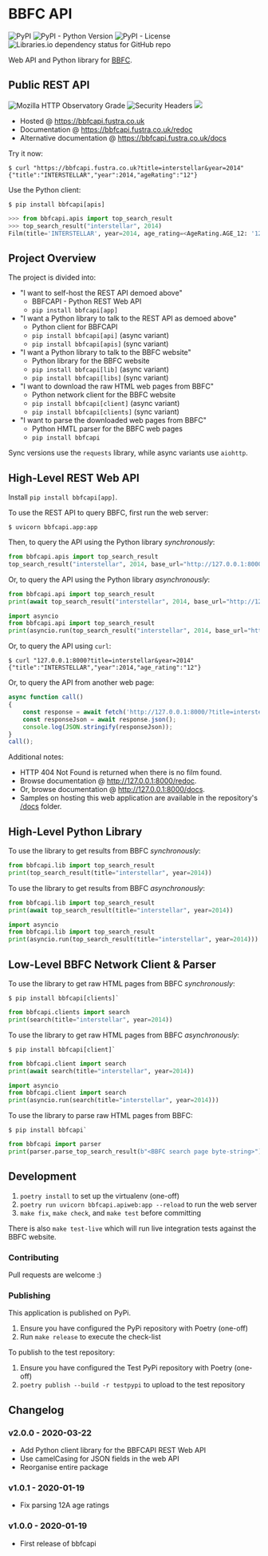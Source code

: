# BBFC API

![PyPI](https://img.shields.io/pypi/v/bbfcapi)
![PyPI - Python Version](https://img.shields.io/pypi/pyversions/bbfcapi)
![PyPI - License](https://img.shields.io/pypi/l/bbfcapi)
![Libraries.io dependency status for GitHub repo](https://img.shields.io/librariesio/github/fustra/bbfcapi)

Web API and Python library for [BBFC](https://bbfc.co.uk/).

## Public REST API

![Mozilla HTTP Observatory Grade](https://img.shields.io/mozilla-observatory/grade-score/bbfcapi.fustra.co.uk?publish)
![Security Headers](https://img.shields.io/security-headers?url=https%3A%2F%2Fbbfcapi.fustra.co.uk%2Fhealthz)
<a href="https://uptime.statuscake.com/?TestID=SgEZQ2v2KF" title="bbfcapi uptime report">
    <img src="https://app.statuscake.com/button/index.php?Track=K7juwHfXel&Days=7&Design=6"/>
</a>

* Hosted @ <https://bbfcapi.fustra.co.uk>
* Documentation @ <https://bbfcapi.fustra.co.uk/redoc>
* Alternative documentation @ <https://bbfcapi.fustra.co.uk/docs>

Try it now:

```console
$ curl "https://bbfcapi.fustra.co.uk?title=interstellar&year=2014"
{"title":"INTERSTELLAR","year":2014,"ageRating":"12"}
```

Use the Python client:

```console
$ pip install bbfcapi[apis]
```

```py
>>> from bbfcapi.apis import top_search_result
>>> top_search_result("interstellar", 2014)
Film(title='INTERSTELLAR', year=2014, age_rating=<AgeRating.AGE_12: '12'>)
```

## Project Overview

The project is divided into:

* "I want to self-host the REST API demoed above"
    * BBFCAPI - Python REST Web API
    * `pip install bbfcapi[app]`
* "I want a Python library to talk to the REST API as demoed above"
    * Python client for BBFCAPI
    * `pip install bbfcapi[api]` (async variant)
    * `pip install bbfcapi[apis]` (sync variant)
* "I want a Python library to talk to the BBFC website"
    * Python library for the BBFC website
    * `pip install bbfcapi[lib]` (async variant)
    * `pip install bbfcapi[libs]` (sync variant)
* "I want to download the raw HTML web pages from BBFC"
    * Python network client for the BBFC website
    * `pip install bbfcapi[client]` (async variant)
    * `pip install bbfcapi[clients]` (sync variant)
* "I want to parse the downloaded web pages from BBFC"
    * Python HMTL parser for the BBFC web pages
    * `pip install bbfcapi`

Sync versions use the `requests` library, while async variants use `aiohttp`.

## High-Level REST Web API

Install `pip install bbfcapi[app]`.

To use the REST API to query BBFC, first run the web server:

```console
$ uvicorn bbfcapi.app:app
```

Then, to query the API using the Python library *synchronously*:

```py
from bbfcapi.apis import top_search_result
top_search_result("interstellar", 2014, base_url="http://127.0.0.1:8000")
```

Or, to query the API using the Python library *asynchronously*:

```py
from bbfcapi.api import top_search_result
print(await top_search_result("interstellar", 2014, base_url="http://127.0.0.1:8000"))
```

```py
import asyncio
from bbfcapi.api import top_search_result
print(asyncio.run(top_search_result("interstellar", 2014, base_url="http://127.0.0.1:8000")))
```

Or, to query the API using `curl`:

```console
$ curl "127.0.0.1:8000?title=interstellar&year=2014"
{"title":"INTERSTELLAR","year":2014,"age_rating":"12"}
```

Or, to query the API from another web page:

```js
async function call()
{
    const response = await fetch('http://127.0.0.1:8000/?title=interstellar&year=2014');
    const responseJson = await response.json();
    console.log(JSON.stringify(responseJson));
}
call();
```

Additional notes:

* HTTP 404 Not Found is returned when there is no film found.
* Browse documentation @ <http://127.0.0.1:8000/redoc>.
* Or, browse documentation @ <http://127.0.0.1:8000/docs>.
* Samples on hosting this web application are available in the repository's [/docs](/docs) folder.

## High-Level Python Library

To use the library to get results from BBFC *synchronously*:

```py
from bbfcapi.lib import top_search_result
print(top_search_result(title="interstellar", year=2014))
```

To use the library to get results from BBFC *asynchronously*:

```py
from bbfcapi.lib import top_search_result
print(await top_search_result(title="interstellar", year=2014))
```

```py
import asyncio
from bbfcapi.lib import top_search_result
print(asyncio.run(top_search_result(title="interstellar", year=2014)))
```

## Low-Level BBFC Network Client & Parser

To use the library to get raw HTML pages from BBFC *synchronously*:

```console
$ pip install bbfcapi[clients]`
```

```py
from bbfcapi.clients import search
print(search(title="interstellar", year=2014))
```

To use the library to get raw HTML pages from BBFC *asynchronously*:

```console
$ pip install bbfcapi[client]`
```

```py
from bbfcapi.client import search
print(await search(title="interstellar", year=2014))
```

```py
import asyncio
from bbfcapi.client import search
print(asyncio.run(search(title="interstellar", year=2014)))
```

To use the library to parse raw HTML pages from BBFC:

```console
$ pip install bbfcapi`
```

```py
from bbfcapi import parser
print(parser.parse_top_search_result(b"<BBFC search page byte-string>"))
```

## Development

1. `poetry install` to set up the virtualenv (one-off)
2. `poetry run uvicorn bbfcapi.apiweb:app --reload` to run the web server
3. `make fix`, `make check`, and `make test` before committing

There is also `make test-live` which will run live integration tests against
the BBFC website.

### Contributing

Pull requests are welcome :)

### Publishing

This application is published on PyPi.

1. Ensure you have configured the PyPi repository with Poetry (one-off)
2. Run `make release` to execute the check-list

To publish to the test repository:

1. Ensure you have configured the Test PyPi repository with Poetry (one-off)
2. `poetry publish --build -r testpypi` to upload to the test repository

## Changelog

### v2.0.0 - 2020-03-22

- Add Python client library for the BBFCAPI REST Web API
- Use camelCasing for JSON fields in the web API
- Reorganise entire package

### v1.0.1 - 2020-01-19

- Fix parsing 12A age ratings

### v1.0.0 - 2020-01-19

- First release of bbfcapi
